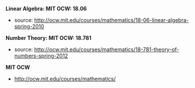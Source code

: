 **Linear Algebra: MIT OCW: 18.06**
- source: http://ocw.mit.edu/courses/mathematics/18-06-linear-algebra-spring-2010

**Number Theory: MIT OCW: 18.781**
- source: http://ocw.mit.edu/courses/mathematics/18-781-theory-of-numbers-spring-2012

**MIT OCW**
- http://ocw.mit.edu/courses/mathematics/
